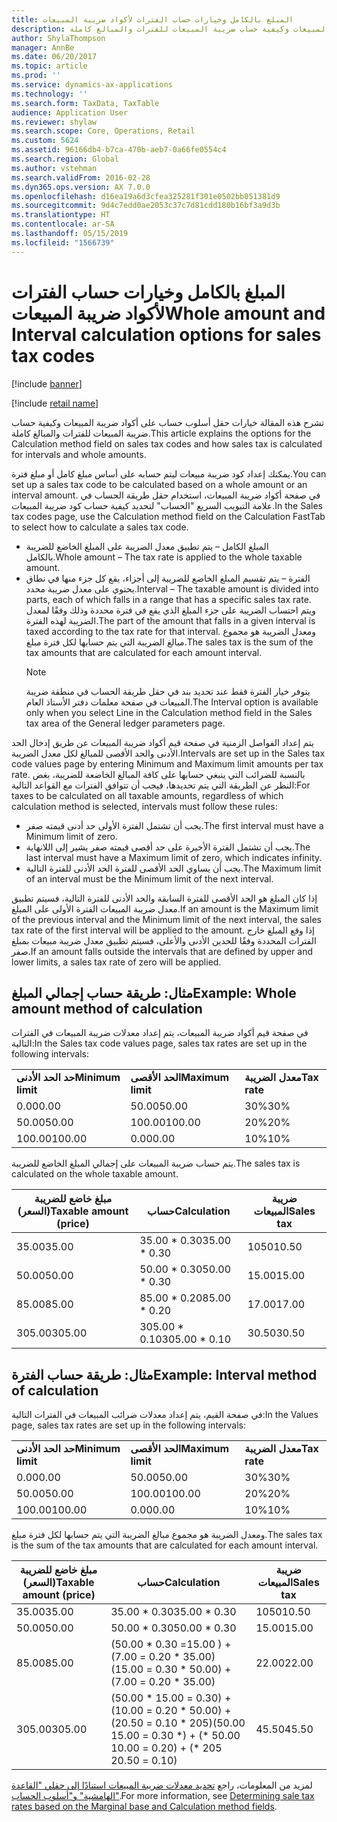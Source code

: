```yaml
---
title: المبلغ بالكامل وخيارات حساب الفترات لأكواد ضريبة المبيعات
description: تشرح هذه المقالة خيارات حقل أسلوب حساب على أكواد ضريبة المبيعات وكيفية حساب ضريبة المبيعات للفترات والمبالغ كاملة.
author: ShylaThompson
manager: AnnBe
ms.date: 06/20/2017
ms.topic: article
ms.prod: ''
ms.service: dynamics-ax-applications
ms.technology: ''
ms.search.form: TaxData, TaxTable
audience: Application User
ms.reviewer: shylaw
ms.search.scope: Core, Operations, Retail
ms.custom: 5624
ms.assetid: 96166db4-b7ca-470b-aeb7-0a66fe0554c4
ms.search.region: Global
ms.author: vstehman
ms.search.validFrom: 2016-02-28
ms.dyn365.ops.version: AX 7.0.0
ms.openlocfilehash: d16ea19a6d3cfea325281f301e0502bb051381d9
ms.sourcegitcommit: 9d4c7edd0ae2053c37c7d81cdd180b16bf3a9d3b
ms.translationtype: HT
ms.contentlocale: ar-SA
ms.lasthandoff: 05/15/2019
ms.locfileid: "1566739"
---
```

# <a name="whole-amount-and-interval-calculation-options-for-sales-tax-codes"></a><span data-ttu-id="bb2fc-103">المبلغ بالكامل وخيارات حساب الفترات لأكواد ضريبة المبيعات</span><span class="sxs-lookup"><span data-stu-id="bb2fc-103">Whole amount and Interval calculation options for sales tax codes</span></span>

[!include [banner](../includes/banner.md)]

[!include [retail name](../includes/retail-name.md)]

<span data-ttu-id="bb2fc-104">تشرح هذه المقالة خيارات حقل أسلوب حساب على أكواد ضريبة المبيعات وكيفية حساب ضريبة المبيعات للفترات والمبالغ كاملة.</span><span class="sxs-lookup"><span data-stu-id="bb2fc-104">This article explains the options for the Calculation method field on sales tax codes and how sales tax is calculated for intervals and whole amounts.</span></span>

<span data-ttu-id="bb2fc-105">يمكنك إعداد كود ضريبة مبيعات ليتم حسابه على أساس مبلغ كامل أو مبلغ فترة.</span><span class="sxs-lookup"><span data-stu-id="bb2fc-105">You can set up a sales tax code to be calculated based on a whole amount or an interval amount.</span></span> <span data-ttu-id="bb2fc-106">في صفحة أكواد ضريبة المبيعات، استخدام حقل طريقة الحساب في علامة التبويب السريع "الحساب" لتحديد كيفية حساب كود ضريبة المبيعات.</span><span class="sxs-lookup"><span data-stu-id="bb2fc-106">In the Sales tax codes page, use the Calculation method field on the Calculation FastTab to select how to calculate a sales tax code.</span></span>
- <span data-ttu-id="bb2fc-107">المبلغ الكامل – يتم تطبيق معدل الضريبة على المبلغ الخاضع للضريبة بالكامل.</span><span class="sxs-lookup"><span data-stu-id="bb2fc-107">Whole amount – The tax rate is applied to the whole taxable amount.</span></span>
- <span data-ttu-id="bb2fc-108">الفترة – يتم تقسيم المبلغ الخاضع للضريبة إلى أجزاء، يقع كل جزء منها في نطاق يحتوي على معدل ضريبة محدد.</span><span class="sxs-lookup"><span data-stu-id="bb2fc-108">Interval – The taxable amount is divided into parts, each of which falls in a range that has a specific sales tax rate.</span></span> <span data-ttu-id="bb2fc-109">ويتم احتساب الضريبة على جزء المبلغ الذي يقع في فترة محددة وذلك وفقًا لمعدل الضريبة لهذه الفترة.</span><span class="sxs-lookup"><span data-stu-id="bb2fc-109">The part of the amount that falls in a given interval is taxed according to the tax rate for that interval.</span></span> <span data-ttu-id="bb2fc-110">ومعدل الضريبة هو مجموع مبالغ الضريبة التي يتم حسابها لكل فترة مبلغ.</span><span class="sxs-lookup"><span data-stu-id="bb2fc-110">The sales tax is the sum of the tax amounts that are calculated for each amount interval.</span></span>
  > [!NOTE]                                                                                                                              
  > <span data-ttu-id="bb2fc-111">يتوفر خيار الفترة فقط عند تحديد بند في حقل طريقة الحساب في منطقة ضريبة المبيعات في صفحة معلمات دفتر الأستاذ العام.</span><span class="sxs-lookup"><span data-stu-id="bb2fc-111">The Interval option is available only when you select Line in the Calculation method field in the Sales tax area of the General ledger parameters page.</span></span> 

<span data-ttu-id="bb2fc-112">يتم إعداد الفواصل الزمنية في صفحة قيم أكواد ضريبة المبيعات عن طريق إدخال الحد الأدنى والحد الأقصى للمبالغ لكل معدل الضريبة.</span><span class="sxs-lookup"><span data-stu-id="bb2fc-112">Intervals are set up in the Sales tax code values page by entering Minimum and Maximum limit amounts per tax rate.</span></span> <span data-ttu-id="bb2fc-113">بالنسبة للضرائب التي ينبغي حسابها على كافة المبالغ الخاضعة للضريبة، بغض النظر عن الطريقة التي يتم تحديدها، فيجب أن تتوافق الفترات مع القواعد التالية:</span><span class="sxs-lookup"><span data-stu-id="bb2fc-113">For taxes to be calculated on all taxable amounts, regardless of which calculation method is selected, intervals must follow these rules:</span></span>
-   <span data-ttu-id="bb2fc-114">يجب أن تشتمل الفترة الأولى حد أدنى قيمته صفر.</span><span class="sxs-lookup"><span data-stu-id="bb2fc-114">The first interval must have a Minimum limit of zero.</span></span>
-   <span data-ttu-id="bb2fc-115">يجب أن تشتمل الفترة الأخيرة على حد أقصى قيمته صفر يشير إلى اللانهاية.</span><span class="sxs-lookup"><span data-stu-id="bb2fc-115">The last interval must have a Maximum limit of zero, which indicates infinity.</span></span>
-   <span data-ttu-id="bb2fc-116">يجب أن يساوي الحد الأقصى للفترة الحد الأدنى للفترة التالية.</span><span class="sxs-lookup"><span data-stu-id="bb2fc-116">The Maximum limit of an interval must be the Minimum limit of the next interval.</span></span>

<span data-ttu-id="bb2fc-117">إذا كان المبلغ هو الحد الأقصى للفترة السابقة والحد الأدنى للفترة التالية، فسيتم تطبيق معدل ضريبة المبيعات الفترة الأولى على المبلغ.</span><span class="sxs-lookup"><span data-stu-id="bb2fc-117">If an amount is the Maximum limit of the previous interval and the Minimum limit of the next interval, the sales tax rate of the first interval will be applied to the amount.</span></span> <span data-ttu-id="bb2fc-118">إذا وقع المبلغ خارج الفترات المحددة وفقًا للحدين الأدنى والأعلى، فسيتم تطبيق معدل ضريبة مبيعات بمبلغ صفر.</span><span class="sxs-lookup"><span data-stu-id="bb2fc-118">If an amount falls outside the intervals that are defined by upper and lower limits, a sales tax rate of zero will be applied.</span></span>

## <a name="example-whole-amount-method-of-calculation"></a><span data-ttu-id="bb2fc-119">مثال: طريقة حساب إجمالي المبلغ</span><span class="sxs-lookup"><span data-stu-id="bb2fc-119">Example: Whole amount method of calculation</span></span>
<span data-ttu-id="bb2fc-120">في صفحة قيم أكواد ضريبة المبيعات، يتم إعداد معدلات ضريبة المبيعات في الفترات التالية:</span><span class="sxs-lookup"><span data-stu-id="bb2fc-120">In the Sales tax code values page, sales tax rates are set up in the following intervals:</span></span>

|                   |                   |              |
|-------------------|-------------------|--------------|
| <span data-ttu-id="bb2fc-121">**حد الحد الأدنى**</span><span class="sxs-lookup"><span data-stu-id="bb2fc-121">**Minimum limit**</span></span> | <span data-ttu-id="bb2fc-122">**الحد الأقصى**</span><span class="sxs-lookup"><span data-stu-id="bb2fc-122">**Maximum limit**</span></span> | <span data-ttu-id="bb2fc-123">**معدل الضريبة**</span><span class="sxs-lookup"><span data-stu-id="bb2fc-123">**Tax rate**</span></span> |
| <span data-ttu-id="bb2fc-124">0.00</span><span class="sxs-lookup"><span data-stu-id="bb2fc-124">0.00</span></span>              | <span data-ttu-id="bb2fc-125">50.00</span><span class="sxs-lookup"><span data-stu-id="bb2fc-125">50.00</span></span>             | <span data-ttu-id="bb2fc-126">30%</span><span class="sxs-lookup"><span data-stu-id="bb2fc-126">30%</span></span>          |
| <span data-ttu-id="bb2fc-127">50.00</span><span class="sxs-lookup"><span data-stu-id="bb2fc-127">50.00</span></span>             | <span data-ttu-id="bb2fc-128">100.00</span><span class="sxs-lookup"><span data-stu-id="bb2fc-128">100.00</span></span>            | <span data-ttu-id="bb2fc-129">20%</span><span class="sxs-lookup"><span data-stu-id="bb2fc-129">20%</span></span>          |
| <span data-ttu-id="bb2fc-130">100.00</span><span class="sxs-lookup"><span data-stu-id="bb2fc-130">100.00</span></span>            | <span data-ttu-id="bb2fc-131">0.00</span><span class="sxs-lookup"><span data-stu-id="bb2fc-131">0.00</span></span>              | <span data-ttu-id="bb2fc-132">10%</span><span class="sxs-lookup"><span data-stu-id="bb2fc-132">10%</span></span>          |

<span data-ttu-id="bb2fc-133">يتم حساب ضريبة المبيعات على إجمالي المبلغ الخاضع للضريبة.</span><span class="sxs-lookup"><span data-stu-id="bb2fc-133">The sales tax is calculated on the whole taxable amount.</span></span>

| <span data-ttu-id="bb2fc-134">مبلغ خاضع للضريبة (السعر)</span><span class="sxs-lookup"><span data-stu-id="bb2fc-134">Taxable amount (price)</span></span> | <span data-ttu-id="bb2fc-135">حساب</span><span class="sxs-lookup"><span data-stu-id="bb2fc-135">Calculation</span></span>    | <span data-ttu-id="bb2fc-136">ضريبة المبيعات</span><span class="sxs-lookup"><span data-stu-id="bb2fc-136">Sales tax</span></span> |
|------------------------|----------------|-----------|
| <span data-ttu-id="bb2fc-137">35.00</span><span class="sxs-lookup"><span data-stu-id="bb2fc-137">35.00</span></span>                  | <span data-ttu-id="bb2fc-138">35.00 \* 0.30</span><span class="sxs-lookup"><span data-stu-id="bb2fc-138">35.00 \* 0.30</span></span>  | <span data-ttu-id="bb2fc-139">1050</span><span class="sxs-lookup"><span data-stu-id="bb2fc-139">10.50</span></span>     |
| <span data-ttu-id="bb2fc-140">50.00</span><span class="sxs-lookup"><span data-stu-id="bb2fc-140">50.00</span></span>                  | <span data-ttu-id="bb2fc-141">50.00 \* 0.30</span><span class="sxs-lookup"><span data-stu-id="bb2fc-141">50.00 \* 0.30</span></span>  | <span data-ttu-id="bb2fc-142">15.00</span><span class="sxs-lookup"><span data-stu-id="bb2fc-142">15.00</span></span>     |
| <span data-ttu-id="bb2fc-143">85.00</span><span class="sxs-lookup"><span data-stu-id="bb2fc-143">85.00</span></span>                  | <span data-ttu-id="bb2fc-144">85.00 \* 0.20</span><span class="sxs-lookup"><span data-stu-id="bb2fc-144">85.00 \* 0.20</span></span>  | <span data-ttu-id="bb2fc-145">17.00</span><span class="sxs-lookup"><span data-stu-id="bb2fc-145">17.00</span></span>     |
| <span data-ttu-id="bb2fc-146">305.00</span><span class="sxs-lookup"><span data-stu-id="bb2fc-146">305.00</span></span>                 | <span data-ttu-id="bb2fc-147">305.00 \* 0.10</span><span class="sxs-lookup"><span data-stu-id="bb2fc-147">305.00 \* 0.10</span></span> | <span data-ttu-id="bb2fc-148">30.50</span><span class="sxs-lookup"><span data-stu-id="bb2fc-148">30.50</span></span>     |

## <a name="example-interval-method-of-calculation"></a><span data-ttu-id="bb2fc-149">مثال: طريقة حساب الفترة</span><span class="sxs-lookup"><span data-stu-id="bb2fc-149">Example: Interval method of calculation</span></span>
<span data-ttu-id="bb2fc-150">في صفحة القيم، يتم إعداد معدلات ضرائب المبيعات في الفترات التالية:</span><span class="sxs-lookup"><span data-stu-id="bb2fc-150">In the Values page, sales tax rates are set up in the following intervals:</span></span>

|                   |                   |              |
|-------------------|-------------------|--------------|
| <span data-ttu-id="bb2fc-151">**حد الحد الأدنى**</span><span class="sxs-lookup"><span data-stu-id="bb2fc-151">**Minimum limit**</span></span> | <span data-ttu-id="bb2fc-152">**الحد الأقصى**</span><span class="sxs-lookup"><span data-stu-id="bb2fc-152">**Maximum limit**</span></span> | <span data-ttu-id="bb2fc-153">**معدل الضريبة**</span><span class="sxs-lookup"><span data-stu-id="bb2fc-153">**Tax rate**</span></span> |
| <span data-ttu-id="bb2fc-154">0.00</span><span class="sxs-lookup"><span data-stu-id="bb2fc-154">0.00</span></span>              | <span data-ttu-id="bb2fc-155">50.00</span><span class="sxs-lookup"><span data-stu-id="bb2fc-155">50.00</span></span>             | <span data-ttu-id="bb2fc-156">30%</span><span class="sxs-lookup"><span data-stu-id="bb2fc-156">30%</span></span>          |
| <span data-ttu-id="bb2fc-157">50.00</span><span class="sxs-lookup"><span data-stu-id="bb2fc-157">50.00</span></span>             | <span data-ttu-id="bb2fc-158">100.00</span><span class="sxs-lookup"><span data-stu-id="bb2fc-158">100.00</span></span>            | <span data-ttu-id="bb2fc-159">20%</span><span class="sxs-lookup"><span data-stu-id="bb2fc-159">20%</span></span>          |
| <span data-ttu-id="bb2fc-160">100.00</span><span class="sxs-lookup"><span data-stu-id="bb2fc-160">100.00</span></span>            | <span data-ttu-id="bb2fc-161">0.00</span><span class="sxs-lookup"><span data-stu-id="bb2fc-161">0.00</span></span>              | <span data-ttu-id="bb2fc-162">10%</span><span class="sxs-lookup"><span data-stu-id="bb2fc-162">10%</span></span>          |

<span data-ttu-id="bb2fc-163">ومعدل الضريبة هو مجموع مبالغ الضريبة التي يتم حسابها لكل فترة مبلغ.</span><span class="sxs-lookup"><span data-stu-id="bb2fc-163">The sales tax is the sum of the tax amounts that are calculated for each amount interval.</span></span>

| <span data-ttu-id="bb2fc-164">مبلغ خاضع للضريبة (السعر)</span><span class="sxs-lookup"><span data-stu-id="bb2fc-164">Taxable amount (price)</span></span> | <span data-ttu-id="bb2fc-165">حساب</span><span class="sxs-lookup"><span data-stu-id="bb2fc-165">Calculation</span></span>                                                               | <span data-ttu-id="bb2fc-166">ضريبة المبيعات</span><span class="sxs-lookup"><span data-stu-id="bb2fc-166">Sales tax</span></span> |
|------------------------|---------------------------------------------------------------------------|-----------|
| <span data-ttu-id="bb2fc-167">35.00</span><span class="sxs-lookup"><span data-stu-id="bb2fc-167">35.00</span></span>                  | <span data-ttu-id="bb2fc-168">35.00 \* 0.30</span><span class="sxs-lookup"><span data-stu-id="bb2fc-168">35.00 \* 0.30</span></span>                                                             | <span data-ttu-id="bb2fc-169">1050</span><span class="sxs-lookup"><span data-stu-id="bb2fc-169">10.50</span></span>     |
| <span data-ttu-id="bb2fc-170">50.00</span><span class="sxs-lookup"><span data-stu-id="bb2fc-170">50.00</span></span>                  | <span data-ttu-id="bb2fc-171">50.00 \* 0.30</span><span class="sxs-lookup"><span data-stu-id="bb2fc-171">50.00 \* 0.30</span></span>                                                             | <span data-ttu-id="bb2fc-172">15.00</span><span class="sxs-lookup"><span data-stu-id="bb2fc-172">15.00</span></span>     |
| <span data-ttu-id="bb2fc-173">85.00</span><span class="sxs-lookup"><span data-stu-id="bb2fc-173">85.00</span></span>                  | <span data-ttu-id="bb2fc-174">(50.00 \* 0.30 =‏ 15.00) + (35.00 \* ‏0.20 =‏ 7.00)</span><span class="sxs-lookup"><span data-stu-id="bb2fc-174">(50.00 \* 0.30 = 15.00) + (35.00 \* 0.20 = 7.00)</span></span>                          | <span data-ttu-id="bb2fc-175">22.00</span><span class="sxs-lookup"><span data-stu-id="bb2fc-175">22.00</span></span>     |
| <span data-ttu-id="bb2fc-176">305.00</span><span class="sxs-lookup"><span data-stu-id="bb2fc-176">305.00</span></span>                 | <span data-ttu-id="bb2fc-177">(50.00 \* ‏0.30 =‏ 15.00) + (50.00 \* ‏0.20 =‏ 10.00) + (205 \* ‏0.10 =‏ 20.50)</span><span class="sxs-lookup"><span data-stu-id="bb2fc-177">(50.00 \* 0.30 = 15.00) + (50.00 \* 0.20 = 10.00) + (205 \* 0.10 = 20.50)</span></span> | <span data-ttu-id="bb2fc-178">45.50</span><span class="sxs-lookup"><span data-stu-id="bb2fc-178">45.50</span></span>     |



<span data-ttu-id="bb2fc-179">لمزيد من المعلومات، راجع [تحديد معدلات ضريبة المبيعات استنادًا إلى حقلي "القاعدة الهامشية" و"أسلوب الحساب"](marginal-base-field.md).</span><span class="sxs-lookup"><span data-stu-id="bb2fc-179">For more information, see [Determining sale tax rates based on the Marginal base and Calculation method fields](marginal-base-field.md).</span></span>






